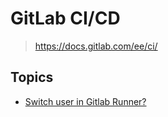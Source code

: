 # GitLab CI/CD

> <https://docs.gitlab.com/ee/ci/>

## Topics

- [Switch user in Gitlab Runner?](https://forum.gitlab.com/t/switch-user-in-gitlab-runner/52754)
